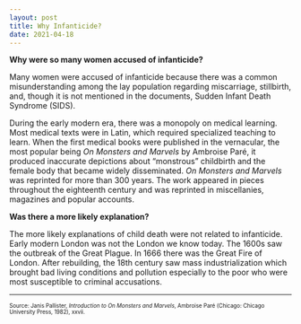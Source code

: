 ```yaml
---
layout: post
title: Why Infanticide?
date: 2021-04-18
---
```


**Why were so many women accused of infanticide?**

Many women were accused of infanticide because there was a common misunderstanding among the lay population regarding miscarriage, stillbirth, and, though it is not mentioned in the documents, Sudden Infant Death Syndrome (SIDS). 

During the early modern era, there was a monopoly on medical learning. Most medical texts were in Latin, which required specialized teaching to learn. When the first medical books were published in the vernacular, the most popular being <em> On Monsters and Marvels</em> by Ambroise Paré, it produced inaccurate depictions about “monstrous” childbirth and the female body that became widely disseminated. <em>On Monsters and Marvels</em> was reprinted for more than 300 years. The work appeared in pieces throughout the eighteenth century and was reprinted in miscellanies, magazines and popular accounts. 

**Was there a more likely explanation?**

The more likely explanations of child death were not related to infanticide. Early modern London was not the London we know today. The 1600s saw the outbreak of the Great Plague. In 1666 there was the Great Fire of London. After rebuilding, the 18th century saw mass industrialization which brought bad living conditions and pollution especially to the poor who were most susceptible to criminal accusations.  


<hr />


<small><small> Source: Janis Pallister, <em>Introduction to On Monsters and Marvels</em>, Ambroise Paré (Chicago: Chicago University Press, 1982), xxvii.</small></small>
